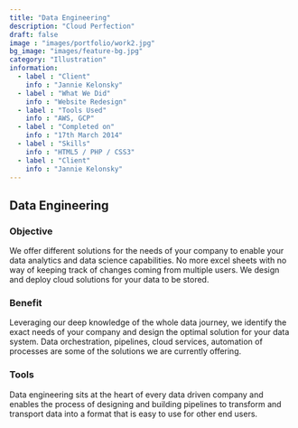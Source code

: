 ```yaml
---
title: "Data Engineering"
description: "Cloud Perfection"
draft: false
image : "images/portfolio/work2.jpg"
bg_image: "images/feature-bg.jpg"
category: "Illustration"
information:
  - label : "Client"
    info : "Jannie Kelonsky"
  - label : "What We Did"
    info : "Website Redesign"
  - label : "Tools Used"
    info : "AWS, GCP"
  - label : "Completed on"
    info : "17th March 2014"
  - label : "Skills"
    info : "HTML5 / PHP / CSS3"
  - label : "Client"
    info : "Jannie Kelonsky"
---
```


## Data Engineering


<h3> Objective </h3>
We offer different solutions for the needs of your company to enable your data analytics and data science capabilities.
No more excel sheets with no way of keeping track of changes coming from multiple users.
We design and deploy cloud solutions for your data to be stored. 

<h3> Benefit </h3>
Leveraging our deep knowledge of the whole data journey, we identify the exact needs of your company and design the optimal solution for your data system.
Data orchestration, pipelines, cloud services, automation of processes are some of the solutions we are currently offering.


<h3> Tools </h3>
Data engineering sits at the heart of every data driven company and enables the process of designing and building pipelines to transform and transport data into a format that is easy to use for other end users.
